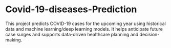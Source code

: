 # Covid-19-diseases-Prediction
This project predicts COVID-19 cases for the upcoming year using historical data and machine learning/deep learning models. It helps anticipate future case surges and supports data-driven healthcare planning and decision-making.
